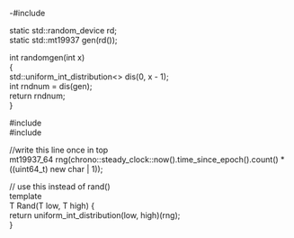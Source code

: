 -#include <random>  
  
static std::random_device rd;  
static std::mt19937 gen(rd());  
  
int randomgen(int x)  
{  
    std::uniform_int_distribution<> dis(0, x - 1);  
    int rndnum = dis(gen);  
    return rndnum;  
}

#include <chrono>  
#include <random>  
  
//write this line once in top  
mt19937_64 rng(chrono::steady_clock::now().time_since_epoch().count() *  
               ((uint64_t) new char | 1));  
  
// use this instead of rand()  
template<typename T>  
T Rand(T low, T high) {  
    return uniform_int_distribution<T>(low, high)(rng);  
}